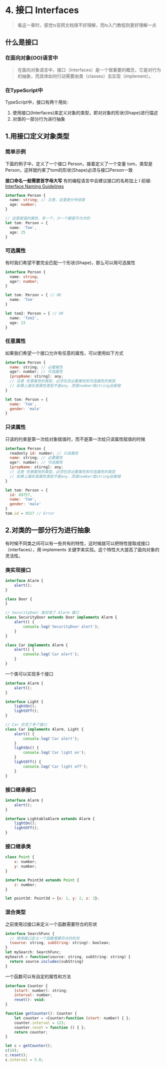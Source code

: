 # 4. 接口 Interfaces



> 看这一章时，感觉ts官网文档很不好理解，而ts入门教程则更好理解一点

## 什么是接口
### 在面向对象(OO)语言中
> 在面向对象语言中，接口（Interfaces）是一个很重要的概念，它是对行为的抽象，而具体如何行动需要由类（classes）去实现（implement）。
### 在TypeScript中
TypeScript中，接口有两个用处:
1. 使用接口(Interfaces)来定义对象的类型，即对对象的形状(Shape)进行描述
2. 对类的一部分行为进行抽象

## 1.用接口定义对象类型
### 简单示例
下面的例子中，定义了一个接口 Person，接着定义了一个变量 tom，类型是Person，这样就约束了tom的形状(Shape)必须与接口Person一致

**接口命名一般需要首字母大写** 有的编程语言中会建议接口的名称加上 I 前缀: [Interface Naming Guidelines](https://docs.microsoft.com/en-us/previous-versions/dotnet/netframework-1.1/8bc1fexb(v=vs.71)?redirectedfrom=MSDN)
```ts
interface Person {
  name: string; // 注意，这里是分号结尾
  age: number;
}

// 这里赋值的属性、多一个，少一个都是不允许的
let tom: Person = {
  name: 'Tom',
  age: 25
}
```

### 可选属性
有时我们希望不要完全匹配一个形状(Shape)，那么可以用可选属性
```ts
interface Person {
  name: string;
  age?: number;
}

let tom: Person = { // OK
  name: 'Tom'
}

let tom2: Person = { // OK
  name: 'Tom2',
  age: 23
}
```

### 任意属性
如果我们希望一个接口允许有任意的属性，可以使用如下方式
```js
interface Person {
  name: string; // 必要属性
  age?: number; // 可选属性
  [propName: stirng]: any; 
  // 注意 任意属性的类型，必须包含必要属性和可选属性的类型
  // 如果上面任意属性类型不是any，而是number或string会报错
}

let tom: Person = {
  name: 'Tom',
  gender: 'male'
}
```

### 只读属性
只读的约束是第一次给对象赋值时，而不是第一次给只读属性赋值的时候
```js
interface Person {
  readonly id: number; // 只读属性
  name: string; // 必要属性
  age?: number; // 可选属性
  [propName: stirng]: any;
  // 注意 任意属性的类型，必须包含必要属性和可选属性的类型
  // 如果上面任意属性类型不是any，而是number或string会报错
}

let tom: Person = {
  id: 89757,
  name: 'Tom',
  gender: 'male'
}
tom.id = 9527 // Error
```

## 2.对类的一部分行为进行抽象
有时候不同类之间可以有一些共有的特性，这时候就可以把特性提取成接口（interfaces），用 implements 关键字来实现。这个特性大大提高了面向对象的灵活性。
### 类实现接口
```js
interface Alarm {
    alert();
}

class Door {
}

// SecurityDoor 类实现了 Alarm 接口
class SecurityDoor extends Door implements Alarm {
    alert() {
        console.log('SecurityDoor alert');
    }
}

class Car implements Alarm {
    alert() {
        console.log('Car alert');
    }
}
```
一个类可以实现多个接口
```js
interface Alarm {
    alert();
}

interface Light {
    lightOn();
    lightOff();
}

// Car 实现了多个接口
class Car implements Alarm, Light {
    alert() {
        console.log('Car alert');
    }
    lightOn() {
        console.log('Car light on');
    }
    lightOff() {
        console.log('Car light off');
    }
}
```
### 接口继承接口
```js
interface Alarm {
    alert();
}

interface LightableAlarm extends Alarm {
    lightOn();
    lightOff();
}
```
### 接口继承类
```js
class Point {
    x: number;
    y: number;
}

interface Point3d extends Point {
    z: number;
}

let point3d: Point3d = {x: 1, y: 2, z: 3};
```

### 混合类型
之前使用过接口来定义一个函数需要符合的形状
```js
interface SearchFunc {
  // 使用接口定义一个函数需要符合的形状
  (source: string, subString: string): boolean;
}
let mySearch: SearchFunc;
mySearch = function(source: string, subString: string) {
  return source.includes(subString)
}
```
一个函数可以有自定的属性和方法
```js
interface Counter {
    (start: number): string;
    interval: number;
    reset(): void;
}

function getCounter(): Counter {
    let counter = <Counter>function (start: number) { };
    counter.interval = 123;
    counter.reset = function () { };
    return counter;
}

let c = getCounter();
c(10);
c.reset();
c.interval = 5.0;
```